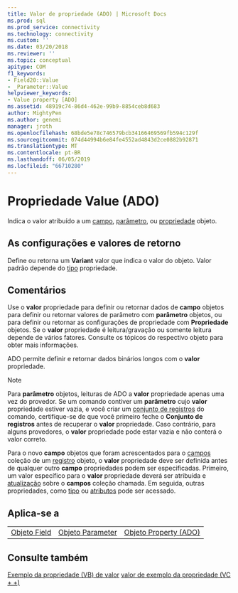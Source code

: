 ```yaml
---
title: Valor de propriedade (ADO) | Microsoft Docs
ms.prod: sql
ms.prod_service: connectivity
ms.technology: connectivity
ms.custom: ''
ms.date: 03/20/2018
ms.reviewer: ''
ms.topic: conceptual
apitype: COM
f1_keywords:
- Field20::Value
- _Parameter::Value
helpviewer_keywords:
- Value property [ADO]
ms.assetid: 48919c74-86d4-462e-99b9-8854ceb8d683
author: MightyPen
ms.author: genemi
manager: jroth
ms.openlocfilehash: 68bde5e78c746579bcb34166469569fb594c129f
ms.sourcegitcommit: 074d44994b6e84fe4552ad4843d2ce0882b92871
ms.translationtype: MT
ms.contentlocale: pt-BR
ms.lasthandoff: 06/05/2019
ms.locfileid: "66710280"
---
```

# <a name="value-property-ado"></a>Propriedade Value (ADO)

Indica o valor atribuído a um [campo](../../../ado/reference/ado-api/field-object.md), [parâmetro](../../../ado/reference/ado-api/parameter-object.md), ou [propriedade](../../../ado/reference/ado-api/property-object-ado.md) objeto.
  
## <a name="settings-and-return-values"></a>As configurações e valores de retorno

Define ou retorna um **Variant** valor que indica o valor do objeto. Valor padrão depende do [tipo](../../../ado/reference/ado-api/type-property-ado.md) propriedade.
  
## <a name="remarks"></a>Comentários

Use o **valor** propriedade para definir ou retornar dados de **campo** objetos para definir ou retornar valores de parâmetro com **parâmetro** objetos, ou para definir ou retornar as configurações de propriedade com **Propriedade** objetos. Se o **valor** propriedade é leitura/gravação ou somente leitura depende de vários fatores. Consulte os tópicos do respectivo objeto para obter mais informações.

ADO permite definir e retornar dados binários longos com o **valor** propriedade.
  
> [!NOTE]
> Para **parâmetro** objetos, leituras de ADO a **valor** propriedade apenas uma vez do provedor. Se um comando contiver um **parâmetro** cujo **valor** propriedade estiver vazia, e você criar um [conjunto de registros](../../../ado/reference/ado-api/recordset-object-ado.md) do comando, certifique-se de que você primeiro feche o  **Conjunto de registros** antes de recuperar o **valor** propriedade. Caso contrário, para alguns provedores, o **valor** propriedade pode estar vazia e não conterá o valor correto.
> 
> Para o novo **campo** objetos que foram acrescentados para o [campos](../../../ado/reference/ado-api/fields-collection-ado.md) coleção de um [registro](../../../ado/reference/ado-api/record-object-ado.md) objeto, o **valor** propriedade deve ser definida antes de qualquer outro **campo** propriedades podem ser especificadas. Primeiro, um valor específico para o **valor** propriedade deverá ser atribuída e [atualização](../../../ado/reference/ado-api/update-method.md) sobre o **campos** coleção chamada. Em seguida, outras propriedades, como [tipo](../../../ado/reference/ado-api/type-property-ado.md) ou [atributos](../../../ado/reference/ado-api/attributes-property-ado.md) pode ser acessado.
  
## <a name="applies-to"></a>Aplica-se a
  
||||  
|-|-|-|  
|[Objeto Field](../../../ado/reference/ado-api/field-object.md)|[Objeto Parameter](../../../ado/reference/ado-api/parameter-object.md)|[Objeto Property (ADO)](../../../ado/reference/ado-api/property-object-ado.md)|
  
## <a name="see-also"></a>Consulte também

[Exemplo da propriedade (VB) de valor](../../../ado/reference/ado-api/value-property-example-vb.md)
[valor de exemplo da propriedade (VC + +)](../../../ado/reference/ado-api/value-property-example-vc.md) 
